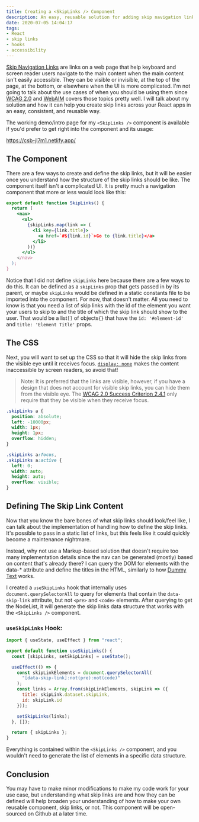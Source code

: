 ```yaml
---
title: Creating a <SkipLinks /> Component
description: An easy, reusable solution for adding skip navigation links to all your React apps
date: 2020-07-05 14:04:17
tags:
- React
- skip links
- hooks
- accessibility
---
```


[Skip Navigation Links](https://www.w3.org/TR/WCAG20-TECHS/G1.html) are links on a web page that help keyboard and screen reader users navigate to the main content when the main content isn't easily accessible. They can be visible or invisible, at the top of the page, at the bottom, or elsewhere when the UI is more complicated. I'm not going to talk about the use cases of when you should be using them since [WCAG 2.0](https://www.w3.org/TR/WCAG20-TECHS/G1.html) and [WebAIM](https://webaim.org/techniques/skipnav/) covers those topics pretty well. I will talk about my solution and how it can help you create skip links across your React apps in an easy, consistent, and reusable way.

The working demo/intro page for my `<SkipLinks />` component is available if you'd prefer to get right into the component and its usage:

https://csb-jl7m1.netlify.app/

## The Component
There are a few ways to create and define the skip links, but it will be easier once you understand how the structure of the skip links should be like. The component itself isn't a complicated UI. It is pretty much a navigation component that more or less would look like this:

```jsx
export default function SkipLinks() {
  return (
    <nav>
      <ul>
        {skipLinks.map(link => (
          <li key={link.title}>
            <a href=`#${link.id}`>Go to {link.title}</a>
          </li>
        ))}
      </ul>
    </nav>
  );
}
```

Notice that I did not define `skipLinks` here because there are a few ways to do this. It can be defined as a `skipLinks` prop that gets passed in by its parent, or maybe `skipLinks` would be defined in a static constants file to be imported into the component. For now, that doesn't matter. All you need to know is that you need a list of skip links with the id of the element you want your users to skip to and the title of which the skip link should show to the user. That would be a list`[]` of objects`{}` that have the `id: '#element-id'` and `title: 'Element Title'` props.

## The CSS
Next, you will want to set up the CSS so that it will hide the skip links from the visible eye until it receives focus. [`display: none`](https://alistapart.com/article/now-you-see-me/) makes the content inaccessible by screen readers, so avoid that!

> Note: It is preferred that the links are visible, however, if you have a design that does not account for visible skip links, you can hide them from the visible eye. The [WCAG 2.0 Success Criterion 2.4.1](https://www.w3.org/TR/2008/REC-WCAG20-20081211/#navigation-mechanisms-skip) only require that they be visible when they receive focus. 

```css
.skipLinks a {
  position: absolute;
  left: -10000px;
  width: 1px;
  height: 1px;
  overflow: hidden;
}

.skipLinks a:focus,
.skipLinks a:active {
  left: 0;
  width: auto;
  height: auto;
  overflow: visible;
}
```

## Defining The Skip Link Content
Now that you know the bare bones of what skip links should look/feel like, I can talk about the implementation of handling how to define the skip links. It's possible to pass in a static list of links, but this feels like it could quickly become a maintenance nightmare. 

Instead, why not use a Markup-based solution that doesn't require too many implementation details since the nav can be generated (mostly) based on content that's already there? I can query the DOM for elements with the data-* attribute and define the titles in the HTML, similarly to how [Dummy Text](http://dummytext.com/) works.

I created a `useSkipLinks` hook that internally uses `document.querySelectorAll` to query for elements that contain the `data-skip-link` attribute, but not `<pre>` and `<code>` elements. After querying to get the NodeList, it will generate the skip links data structure that works with the `<SkipLinks />` component.

### `useSkipLinks` Hook:
```jsx
import { useState, useEffect } from "react";

export default function useSkipLinks() {
  const [skipLinks, setSkipLinks] = useState();

  useEffect(() => {
    const skipLinkElements = document.querySelectorAll(
      "[data-skip-link]:not(pre):not(code)"
    );
    const links = Array.from(skipLinkElements, skipLink => ({
      title: skipLink.dataset.skipLink,
      id: skipLink.id
    }));

    setSkipLinks(links);
  }, []);

  return { skipLinks };
}
```

Everything is contained within the `<SkipLinks />` component, and you wouldn't need to generate the list of elements in a specific data structure.

## Conclusion
You may have to make minor modifications to make my code work for your use case, but understanding what skip links are and how they can be defined will help broaden your understanding of how to make your own reusable component, skip links, or not. This component will be open-sourced on Github at a later time.